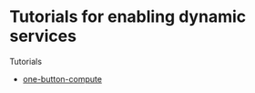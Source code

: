 # Tutorials for enabling dynamic services 

Tutorials

* [one-button-compute](one-button-compute/README.md)
